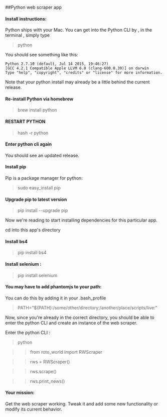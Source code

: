 
##Python web scraper app 

#### Install instructions: 

Python ships with your Mac.  You can get into the Python CLI by , in the terminal , simply type
<blockquote>python </blockquote> 

You should see something like this: 
```
Python 2.7.10 (default, Jul 14 2015, 19:46:27) 
[GCC 4.2.1 Compatible Apple LLVM 6.0 (clang-600.0.39)] on darwin
Type "help", "copyright", "credits" or "license" for more information.

```
Note that your python install may already be a little behind the current release. 


#### Re-install Python via homebrew
<blockquote> brew install python </blockquote> 

#### RESTART PYTHON 
<blockquote> hash -r python </blockquote>

#### Enter python cli again
You should see an updated release.

#### Install pip 
Pip is a package manager for python: 
<blockquote>sudo easy_install pip</blockquote>

#### Upgrade pip to latest version
<blockquote>pip install --upgrade pip</blockquote>


Now we're reading to start installing dependencies for this particular app. 

cd into this app's directory  

#### Install bs4 
<blockquote>pip install bs4</blockquote>

#### Install selenium : 
<blockquote>pip install selenium</blockquote>

#### You may have to add phantomjs to your path:  
You can do this by adding it in your .bash_profile

<blockquote>PATH="${PATH}:/some/other/directory:/another/place/scripts/live:"</blockquote>

Now, since you're already in the correct directory, you should be able to enter the python CLI and create an instance
of the web scraper.  

Enter the python CLI : 
<blockquote> python </blockquote> 

>> from roto_world import RWScraper

>> rws = RWScraper() 

>> rws.scrape() 

>> rws.print_news() 


#### Your mission: 
Get the web scraper working.  Tweak it and add some new functionality or modify its current behavior. 

